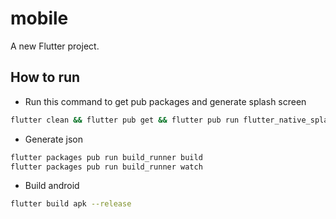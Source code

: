 # mobile

A new Flutter project.

## How to run

- Run this command to get pub packages and generate splash screen
```bash
flutter clean && flutter pub get && flutter pub run flutter_native_splash:create
```

- Generate json
```bash
flutter packages pub run build_runner build
flutter packages pub run build_runner watch
```

- Build android
```bash
flutter build apk --release
```